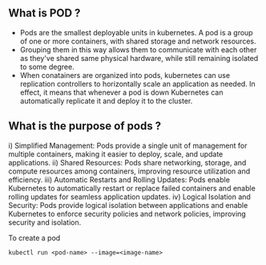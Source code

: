 ## What is POD ?

- Pods are the smallest deployable units in kubernetes. A pod is a group of one or more containers, with shared storage and network resources.
- Grouping them in this way allows them to communicate with each other as they've shared same physical hardware, while still remaining isolated to some degree.
- When conatainers are organized into pods, kubernetes can use replication controllers to horizontally scale an application as needed. In effect, it means that whenever a pod is down Kubernetes can automatically replicate it and deploy it to the cluster.

## What is the purpose of pods ?

i) Simplified Management: Pods provide a single unit of management for multiple containers, making it easier to deploy, scale, and update applications.
ii) Shared Resources: Pods share networking, storage, and compute resources among containers, improving resource utilization and efficiency.
iii) Automatic Restarts and Rolling Updates: Pods enable Kubernetes to automatically restart or replace failed containers and enable rolling updates for seamless application updates.
iv) Logical Isolation and Security: Pods provide logical isolation between applications and enable Kubernetes to enforce security policies and network policies, improving security and isolation.

To create a pod

```
kubectl run <pod-name> --image=<image-name>
```
